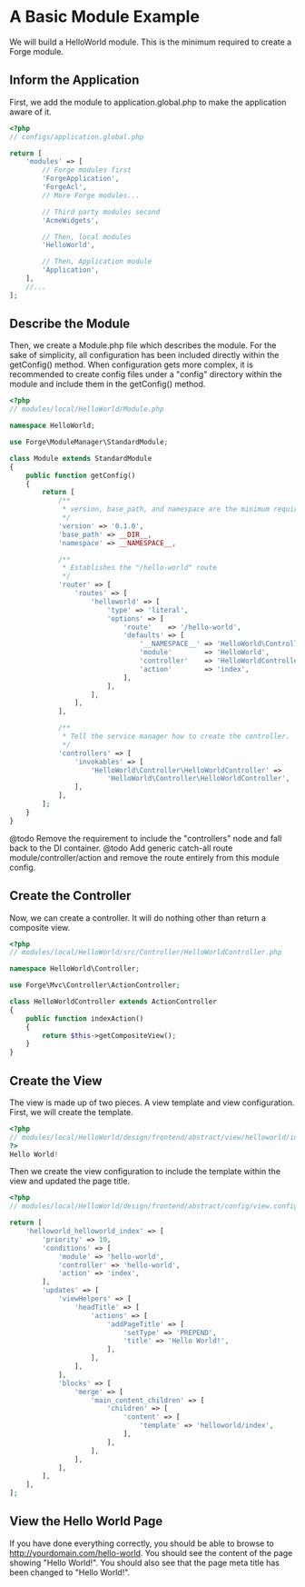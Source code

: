 # A Basic Module Example

We will build a HelloWorld module. This is the minimum required to create a Forge module.

## Inform the Application

First, we add the module to application.global.php to make the application aware of it.

```php
<?php
// configs/application.global.php

return [
    'modules' => [
        // Forge modules first
        'ForgeApplication',
        'ForgeAcl',
        // More Forge modules...

        // Third party modules second
        'AcmeWidgets',

        // Then, local modules
        'HelloWorld',

        // Then, Application module
        'Application',
    ],
    //...
];
```

## Describe the Module

Then, we create a Module.php file which describes the module. For the sake of simplicity, all
configuration has been included directly within the getConfig() method. When configuration gets
more complex, it is recommended to create config files under a "config" directory within the
module and include them in the getConfig() method.

```php
<?php
// modules/local/HelloWorld/Module.php

namespace HelloWorld;

use Forge\ModuleManager\StandardModule;

class Module extends StandardModule
{
    public function getConfig()
    {
        return [
            /**
             * version, base_path, and namespace are the minimum required nodes
             */
            'version' => '0.1.0',
            'base_path' => __DIR__,
            'namespace' => __NAMESPACE__,

            /**
             * Establishes the "/hello-world" route
             */
            'router' => [
                'routes' => [
                    'helloworld' => [
                        'type' => 'literal',
                        'options' => [
                            'route'    => '/hello-world',
                            'defaults' => [
                                '__NAMESPACE__' => 'HelloWorld\Controller',
                                'module'        => 'HelloWorld',
                                'controller'    => 'HelloWorldController',
                                'action'        => 'index',
                            ],
                        ],
                    ],
                ],
            ],

            /**
             * Tell the service manager how to create the controller.
             */
            'controllers' => [
                'invokables' => [
                    'HelloWorld\Controller\HelloWorldController' =>
                        'HelloWorld\Controller\HelloWorldController',
                ],
            ],
        ];
    }
}
```

@todo Remove the requirement to include the "controllers" node and fall back to the DI
      container.
@todo Add generic catch-all route module/controller/action and remove the route entirely
      from this module config.

## Create the Controller

Now, we can create a controller. It will do nothing other than return a composite view.

```php
<?php
// modules/local/HelloWorld/src/Controller/HelloWorldController.php

namespace HelloWorld\Controller;

use Forge\Mvc\Controller\ActionController;

class HelloWorldController extends ActionController
{
    public function indexAction()
    {
        return $this->getCompositeView();
    }
}
```

## Create the View

The view is made up of two pieces. A view template and view configuration. First, we will create the template.

```php
<?php
// modules/local/HelloWorld/design/frontend/abstract/view/helloworld/index.phtml
?>
Hello World!
```

Then we create the view configuration to include the template within the view and updated the page title.

```php
<?php
// modules/local/HelloWorld/design/frontend/abstract/config/view.config.php

return [
    'helloworld_helloworld_index' => [
        'priority' => 10,
        'conditions' => [
            'module' => 'hello-world',
            'controller' => 'hello-world',
            'action' => 'index',
        ],
        'updates' => [
            'viewHelpers' => [
                'headTitle' => [
                    'actions' => [
                        'addPageTitle' => [
                            'setType' => 'PREPEND',
                            'title' => 'Hello World!',
                        ],
                    ],
                ],
            ],
            'blocks' => [
                'merge' => [
                    'main_content_children' => [
                        'children' => [
                            'content' => [
                                'template' => 'helloworld/index',
                            ],
                        ],
                    ],
                ],
            ],
        ],
    ],
];
```

## View the Hello World Page

If you have done everything correctly, you should be able to browse to
http://yourdomain.com/hello-world. You should see the content of the page showing "Hello
World!". You should also see that the page meta title has been changed to "Hello World!".

